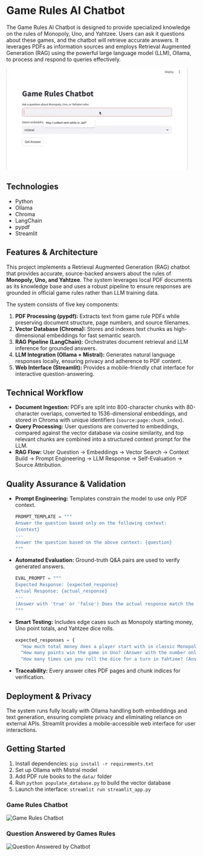 # Game Rules AI Chatbot<br />

The Game Rules AI Chatbot is designed to provide specialized knowledge 
on the rules of Monopoly, Uno, and Yahtzee. Users can ask it questions about 
these games, and the chatbot will retrieve accurate answers. It leverages PDFs as 
information sources and employs Retrieval Augmented Generation (RAG) using the 
powerful large language model (LLM), Ollama, to process and respond to queries effectively.



![Game Rules Chatbot](images/gameAIbot.gif "Game Rules Chatbot") <br />

## <a name="technologies"></a> Technologies
* Python
* Ollama
* Chroma
* LangChain
* pypdf
* Streamlit


## Features & Architecture

This project implements a Retrieval Augmented Generation (RAG) chatbot that provides accurate, source-backed answers about the rules of **Monopoly, Uno, and Yahtzee**. The system leverages local PDF documents as its knowledge base and uses a robust pipeline to ensure responses are grounded in official game rules rather than LLM training data.

The system consists of five key components:

1. **PDF Processing (pypdf):** Extracts text from game rule PDFs while preserving document structure, page numbers, and source filenames.
2. **Vector Database (Chroma):** Stores and indexes text chunks as high-dimensional embeddings for fast semantic search.
3. **RAG Pipeline (LangChain):** Orchestrates document retrieval and LLM inference for grounded answers.
4. **LLM Integration (Ollama + Mistral):** Generates natural language responses locally, ensuring privacy and adherence to PDF content.
5. **Web Interface (Streamlit):** Provides a mobile-friendly chat interface for interactive question-answering.

## Technical Workflow

- **Document Ingestion:** PDFs are split into 800-character chunks with 80-character overlaps, converted to 1536-dimensional embeddings, and stored in Chroma with unique identifiers (`source:page:chunk_index`).
- **Query Processing:** User questions are converted to embeddings, compared against the vector database via cosine similarity, and top relevant chunks are combined into a structured context prompt for the LLM.
- **RAG Flow:** User Question → Embeddings → Vector Search → Context Build → Prompt Engineering → LLM Response → Self-Evaluation → Source Attribution.

## Quality Assurance & Validation

- **Prompt Engineering:** Templates constrain the model to use only PDF context.
  ```python
  PROMPT_TEMPLATE = """
  Answer the question based only on the following context:
  {context}
  ---
  Answer the question based on the above context: {question}
  """
  ```
- **Automated Evaluation:** Ground-truth Q&A pairs are used to verify generated answers.
  ```python
  EVAL_PROMPT = """
  Expected Response: {expected_response}
  Actual Response: {actual_response}
  ---
  (Answer with 'true' or 'false') Does the actual response match the expected response? 
  """
  ```
- **Smart Testing:** Includes edge cases such as Monopoly starting money, Uno point totals, and Yahtzee dice rolls.
  ```python
  expected_responses = {
    "How much total money does a player start with in classic Monopoly? (Answer with the number only)": "$1500",
    "How many points win the game in Uno? (Answer with the number only)": "500 points",
    "How many times can you roll the dice for a turn in Yahtzee? (Answer with the number only)": "3 times",} ```
- **Traceability:** Every answer cites PDF pages and chunk indices for verification.

## Deployment & Privacy

The system runs fully locally with Ollama handling both embeddings and text generation, ensuring complete privacy and eliminating reliance on external APIs. Streamlit provides a mobile-accessible web interface for user interactions.

## Getting Started

1. Install dependencies: `pip install -r requirements.txt`
2. Set up Ollama with Mistral model
3. Add PDF rule books to the `data/` folder
4. Run `python populate_database.py` to build the vector database
5. Launch the interface: `streamlit run streamlit_app.py`


### Game Rules Chatbot<br />
![Game Rules Chatbot](images/Game_chatbot.png "Game Rules Chatbot") <br/>


### Question Answered by Games Rules<br />
![Question Answered by Chatbot](images/game_chatbotQ1.png "Question Answered by Chatbot") <br />

